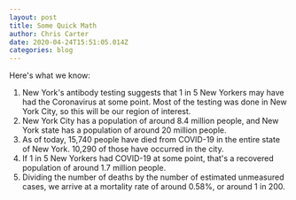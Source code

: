 ```yaml
---
layout: post
title: Some Quick Math
author: Chris Carter
date: 2020-04-24T15:51:05.014Z
categories: blog
---
```

Here's what we know:

1. New York's antibody testing suggests that 1 in 5 New Yorkers may have had the Coronavirus at some point. Most of the testing was done in New York City, so this will be our region of interest.
2. New York City has a population of around 8.4 million people, and New York state has a population of around 20 million people.
3. As of today, 15,740 people have died from COVID-19 in the entire state of New York. 10,290 of those have occurred in the city.
4. If 1 in 5 New Yorkers had COVID-19 at some point, that's a recovered population of around 1.7 million people.
5. Dividing the number of deaths by the number of estimated unmeasured cases, we arrive at a mortality rate of around 0.58%, or around 1 in 200.
